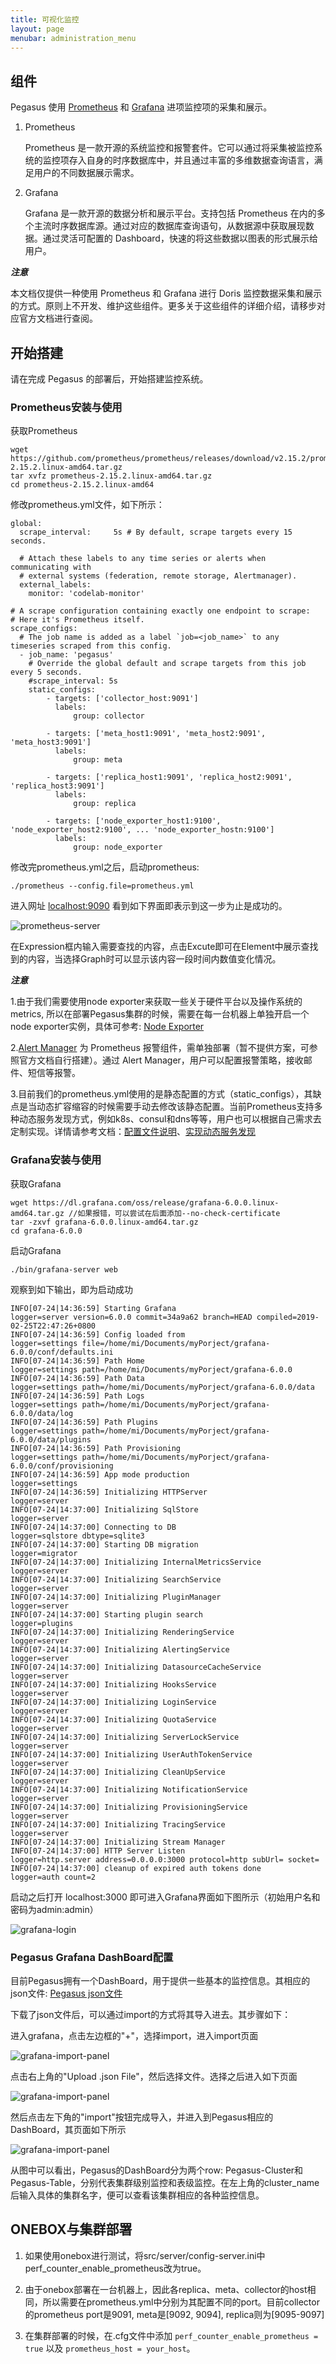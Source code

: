 ```yaml
---
title: 可视化监控
layout: page
menubar: administration_menu
---
```


## 组件

Pegasus 使用 [Prometheus](https://prometheus.io/) 和 [Grafana](https://grafana.com/) 进项监控项的采集和展示。

1. Prometheus

    Prometheus 是一款开源的系统监控和报警套件。它可以通过将采集被监控系统的监控项存入自身的时序数据库中，并且通过丰富的多维数据查询语言，满足用户的不同数据展示需求。

2. Grafana

    Grafana 是一款开源的数据分析和展示平台。支持包括 Prometheus 在内的多个主流时序数据库源。通过对应的数据库查询语句，从数据源中获取展现数据。通过灵活可配置的 Dashboard，快速的将这些数据以图表的形式展示给用户。

***注意***

本文档仅提供一种使用 Prometheus 和 Grafana 进行 Doris 监控数据采集和展示的方式。原则上不开发、维护这些组件。更多关于这些组件的详细介绍，请移步对应官方文档进行查阅。

## 开始搭建

请在完成 Pegasus 的部署后，开始搭建监控系统。

### Prometheus安装与使用

获取Prometheus
```
wget https://github.com/prometheus/prometheus/releases/download/v2.15.2/prometheus-2.15.2.linux-amd64.tar.gz
tar xvfz prometheus-2.15.2.linux-amd64.tar.gz
cd prometheus-2.15.2.linux-amd64
```

修改prometheus.yml文件，如下所示： 
```
global:
  scrape_interval:     5s # By default, scrape targets every 15 seconds.

  # Attach these labels to any time series or alerts when communicating with
  # external systems (federation, remote storage, Alertmanager).
  external_labels:
    monitor: 'codelab-monitor'

# A scrape configuration containing exactly one endpoint to scrape:
# Here it's Prometheus itself.
scrape_configs:
  # The job name is added as a label `job=<job_name>` to any timeseries scraped from this config.
  - job_name: 'pegasus'
    # Override the global default and scrape targets from this job every 5 seconds.
    #scrape_interval: 5s
    static_configs:
        - targets: ['collector_host:9091']
          labels:
              group: collector

        - targets: ['meta_host1:9091', 'meta_host2:9091', 'meta_host3:9091']
          labels:
              group: meta

        - targets: ['replica_host1:9091', 'replica_host2:9091', 'replica_host3:9091']
          labels:
              group: replica

        - targets: ['node_exporter_host1:9100', 'node_exporter_host2:9100', ... 'node_exporter_hostn:9100']
          labels:
              group: node_exporter

```

修改完prometheus.yml之后，启动prometheus:
```
./prometheus --config.file=prometheus.yml
```

进入网址 [localhost:9090](http://localhost:9090) 看到如下界面即表示到这一步为止是成功的。

![prometheus-server](/assets/images/prometheus-server.png)

在Expression框内输入需要查找的内容，点击Excute即可在Element中展示查找到的内容，当选择Graph时可以显示该内容一段时间内数值变化情况。


***注意***

1.由于我们需要使用node exporter来获取一些关于硬件平台以及操作系统的metrics, 所以在部署Pegasus集群的时候，需要在每一台机器上单独开启一个node exporter实例，具体可参考: [Node Exporter](https://github.com/prometheus/node_exporter)

2.[Alert Manager](https://github.com/prometheus/alertmanager) 为 Prometheus 报警组件，需单独部署（暂不提供方案，可参照官方文档自行搭建）。通过 Alert Manager，用户可以配置报警策略，接收邮件、短信等报警。

3.目前我们的prometheus.yml使用的是静态配置的方式（static_configs），其缺点是当动态扩容缩容的时候需要手动去修改该静态配置。当前Prometheus支持多种动态服务发现方式，例如k8s、consul和dns等等，用户也可以根据自己需求去定制实现。详情请参考文档：[配置文件说明](https://prometheus.io/docs/prometheus/latest/configuration/configuration/)、[实现动态服务发现](https://prometheus.io/blog/2018/07/05/implementing-custom-sd/)

### Grafana安装与使用

获取Grafana
```
wget https://dl.grafana.com/oss/release/grafana-6.0.0.linux-amd64.tar.gz //如果报错，可以尝试在后面添加--no-check-certificate
tar -zxvf grafana-6.0.0.linux-amd64.tar.gz
cd grafana-6.0.0
```

启动Grafana
```
./bin/grafana-server web
```

观察到如下输出，即为启动成功

```Linux
INFO[07-24|14:36:59] Starting Grafana                         logger=server version=6.0.0 commit=34a9a62 branch=HEAD compiled=2019-02-25T22:47:26+0800
INFO[07-24|14:36:59] Config loaded from                       logger=settings file=/home/mi/Documents/myPorject/grafana-6.0.0/conf/defaults.ini
INFO[07-24|14:36:59] Path Home                                logger=settings path=/home/mi/Documents/myPorject/grafana-6.0.0
INFO[07-24|14:36:59] Path Data                                logger=settings path=/home/mi/Documents/myPorject/grafana-6.0.0/data
INFO[07-24|14:36:59] Path Logs                                logger=settings path=/home/mi/Documents/myPorject/grafana-6.0.0/data/log
INFO[07-24|14:36:59] Path Plugins                             logger=settings path=/home/mi/Documents/myPorject/grafana-6.0.0/data/plugins
INFO[07-24|14:36:59] Path Provisioning                        logger=settings path=/home/mi/Documents/myPorject/grafana-6.0.0/conf/provisioning
INFO[07-24|14:36:59] App mode production                      logger=settings
INFO[07-24|14:36:59] Initializing HTTPServer                  logger=server
INFO[07-24|14:37:00] Initializing SqlStore                    logger=server
INFO[07-24|14:37:00] Connecting to DB                         logger=sqlstore dbtype=sqlite3
INFO[07-24|14:37:00] Starting DB migration                    logger=migrator
INFO[07-24|14:37:00] Initializing InternalMetricsService      logger=server
INFO[07-24|14:37:00] Initializing SearchService               logger=server
INFO[07-24|14:37:00] Initializing PluginManager               logger=server
INFO[07-24|14:37:00] Starting plugin search                   logger=plugins
INFO[07-24|14:37:00] Initializing RenderingService            logger=server
INFO[07-24|14:37:00] Initializing AlertingService             logger=server
INFO[07-24|14:37:00] Initializing DatasourceCacheService      logger=server
INFO[07-24|14:37:00] Initializing HooksService                logger=server
INFO[07-24|14:37:00] Initializing LoginService                logger=server
INFO[07-24|14:37:00] Initializing QuotaService                logger=server
INFO[07-24|14:37:00] Initializing ServerLockService           logger=server
INFO[07-24|14:37:00] Initializing UserAuthTokenService        logger=server
INFO[07-24|14:37:00] Initializing CleanUpService              logger=server
INFO[07-24|14:37:00] Initializing NotificationService         logger=server
INFO[07-24|14:37:00] Initializing ProvisioningService         logger=server
INFO[07-24|14:37:00] Initializing TracingService              logger=server
INFO[07-24|14:37:00] Initializing Stream Manager 
INFO[07-24|14:37:00] HTTP Server Listen                       logger=http.server address=0.0.0.0:3000 protocol=http subUrl= socket=
INFO[07-24|14:37:00] cleanup of expired auth tokens done      logger=auth count=2
```

启动之后打开 localhost:3000 即可进入Grafana界面如下图所示（初始用户名和密码为admin:admin）

![grafana-login](/assets/images/grafana-login.png)

### Pegasus Grafana DashBoard配置

目前Pegasus拥有一个DashBoard，用于提供一些基本的监控信息。其相应的json文件: [Pegasus json文件](https://github.com/pegasus-kv/pegasus-kv.github.io/tree/master/assets/json/grafana-dashboard.json)

下载了json文件后，可以通过import的方式将其导入进去。其步骤如下：

进入grafana，点击左边框的"+"，选择import，进入import页面

![grafana-import-panel](/assets/images/grafana-import-panel-upload.png)

点击右上角的"Upload .json File"，然后选择文件。选择之后进入如下页面

![grafana-import-panel](/assets/images/grafana-import-panel.png)

然后点击左下角的"import"按钮完成导入，并进入到Pegasus相应的DashBoard，其页面如下所示

![grafana-import-panel](/assets/images/grafana-dashboard-pegasus.png)

从图中可以看出，Pegasus的DashBoard分为两个row: Pegasus-Cluster和Pegasus-Table，分别代表集群级别监控和表级监控。在左上角的cluster_name后输入具体的集群名字，便可以查看该集群相应的各种监控信息。

## ONEBOX与集群部署

1. 如果使用onebox进行测试，将src/server/config-server.ini中perf_counter_enable_prometheus改为true。

2. 由于onebox部署在一台机器上，因此各replica、meta、collector的host相同，所以需要在prometheus.yml中分别为其配置不同的port。目前collector的prometheus port是9091, meta是[9092, 9094], replica则为[9095-9097]

3. 在集群部署的时候，在.cfg文件中添加 `perf_counter_enable_prometheus = true` 以及 `prometheus_host = your_host`。

